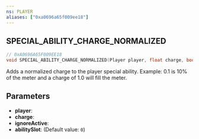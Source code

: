 ```yaml
---
ns: PLAYER
aliases: ["0xa0696a65f009ee18"]
---
```

## SPECIAL_ABILITY_CHARGE_NORMALIZED

```c
// 0xA0696A65F009EE18
void SPECIAL_ABILITY_CHARGE_NORMALIZED(Player player, float charge, bool ignoreActive, int abilitySlot);
```

Adds a normalized charge to the player special ability. Example: 0.1 is 10% of the meter and a charge of 1.0 will fill the meter.


## Parameters
* **player**: 
* **charge**: 
* **ignoreActive**: 
* **abilitySlot**: (Default value: `0`)

